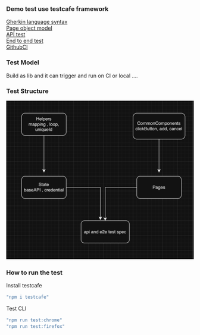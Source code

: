 
### Demo test use testcafe framework
[Gherkin language syntax](Features)\
[Page object model](src/Pages)\
[API test](src/state)\
[End to end test](src/e2e)\
[GithubCI](.github/workflows/testcafe-workflow.yml)


### Test Model 
Build as lib and it can trigger and run on CI or local 
....


### Test Structure 

![Alt text](image-1.png)

### How to run the test 
Install testcafe
```Javascript
"npm i testcafe"
```
Test CLI 
```Javascript
"npm run test:chrome"
"npm run test:firefox"
```
